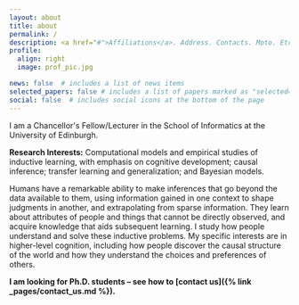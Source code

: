 ```yaml
---
layout: about
title: about
permalink: /
description: <a href="#">Affiliations</a>. Address. Contacts. Moto. Etc.
profile:
  align: right
  image: prof_pic.jpg

news: false  # includes a list of news items
selected_papers: false # includes a list of papers marked as "selected={true}"
social: false  # includes social icons at the bottom of the page
---
```


I am a Chancellor's Fellow/Lecturer in the School of Informatics at the University of Edinburgh.

**Research Interests:** Computational models and empirical studies of inductive learning, with emphasis on cognitive development; causal inference; transfer learning and generalization; and Bayesian models.

Humans have a remarkable ability to make inferences that go beyond the data available to them, using information gained in one context to shape judgments in another, and extrapolating from sparse information. They learn about attributes of people and things that cannot be directly observed, and acquire knowledge that aids subsequent learning. I study how people understand and solve these inductive problems. My specific interests are in higher-level cognition, including how people discover the causal structure of the world and how they understand the choices and preferences of others.

**I am looking for Ph.D. students – see how to [contact us]({% link _pages/contact_us.md %}).**
